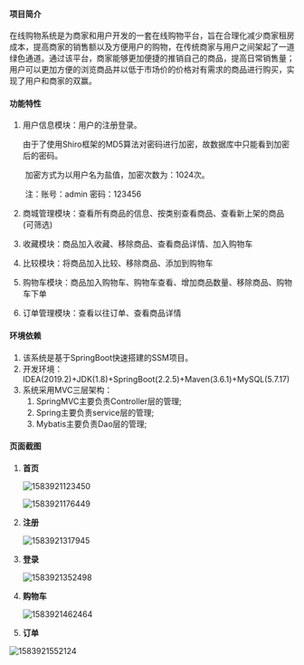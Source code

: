 #### 项目简介

在线购物系统是为商家和用户开发的一套在线购物平台，旨在合理化减少商家租房成本，提高商家的销售额以及方便用户的购物，在传统商家与用户之间架起了一道绿色通道。通过该平台，商家能够更加便捷的推销自己的商品，提高日常销售量；用户可以更加方便的浏览商品并以低于市场价的价格对有需求的商品进行购买，实现了用户和商家的双赢。

#### 功能特性

1. 用户信息模块：用户的注册登录。

   ​	由于了使用Shiro框架的MD5算法对密码进行加密，故数据库中只能看到加密后的密码。

   ​	加密方式为以用户名为盐值，加密次数为：1024次。

   ​	注：账号：admin 密码：123456

2. 商城管理模块：查看所有商品的信息、按类别查看商品、查看新上架的商品(可筛选)

3. 收藏模块：商品加入收藏、移除商品、查看商品详情、加入购物车

4. 比较模块：将商品加入比较、移除商品、添加到购物车

5. 购物车模块：商品加入购物车、购物车查看、增加商品数量、移除商品、购物车下单

6. 订单管理模块：查看以往订单、查看商品详情

#### 环境依赖

1. 该系统是基于SpringBoot快速搭建的SSM项目。
2. 开发环境：IDEA(2019.2)+JDK(1.8)+SpringBoot(2.2.5)+Maven(3.6.1)+MySQL(5.7.17)
3. 系统采用MVC三层架构：
   1. SpringMVC主要负责Controller层的管理;
   2. Spring主要负责service层的管理;
   3. Mybatis主要负责Dao层的管理;

#### 页面截图

1. **首页**

   ![1583921123450](C:\Users\allen\AppData\Roaming\Typora\typora-user-images\1583921123450.png)

   ![1583921176449](C:\Users\allen\AppData\Roaming\Typora\typora-user-images\1583921176449.png)

   

2. **注册**

   ![1583921317945](C:\Users\allen\AppData\Roaming\Typora\typora-user-images\1583921317945.png)

   

3. **登录**

   ![1583921352498](C:\Users\allen\AppData\Roaming\Typora\typora-user-images\1583921352498.png)

   

4. **购物车**

   ![1583921462464](C:\Users\allen\AppData\Roaming\Typora\typora-user-images\1583921462464.png)

   

5. **订单**

![1583921552124](C:\Users\allen\AppData\Roaming\Typora\typora-user-images\1583921552124.png)

